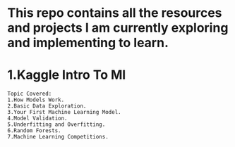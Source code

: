 # This repo contains all the resources and projects I am currently exploring and implementing to learn.
# 1.Kaggle Intro To Ml
    Topic Covered:
    1.How Models Work.
    2.Basic Data Exploration.
    3.Your First Machine Learning Model.
    4.Model Validation.
    5.Underfitting and Overfitting.
    6.Random Forests.
    7.Machine Learning Competitions.
